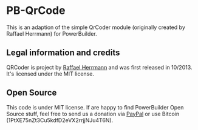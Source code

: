 # PB-QrCode
This is an adaption of the simple QrCoder module (originally created by Raffael Herrmann) for PowerBuilder.

## Legal information and credits
QRCoder is project by [Raffael Herrmann](http://raffaelherrmann.de) and was first released 
in 10/2013. It's licensed under the MIT license.

## Open Source
This code is under MIT license. If  are happy to find PowerBuilder Open Source stuff, feel free to send us a donation via [PayPal](https://www.paypal.com/cgi-bin/webscr?cmd=_s-xclick&hosted_button_id=EV6X2PMRBN9CN) or use Bitcoin (1PtXE75nZt3Cu5kdfD2eVX2rrjjNJu4T6N).

